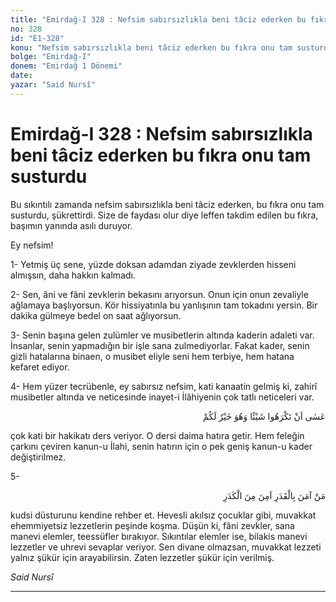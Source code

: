 ```yaml
---
title: "Emirdağ-I 328 : Nefsim sabırsızlıkla beni tâciz ederken bu fıkra onu tam susturdu"
no: 328
id: "E1-328"
konu: "Nefsim sabırsızlıkla beni tâciz ederken bu fıkra onu tam susturdu"
bolge: "Emirdağ-I"
donem: "Emirdağ 1 Dönemi"
date: 
yazar: "Said Nursî"
---
```


# Emirdağ-I 328 : Nefsim sabırsızlıkla beni tâciz ederken bu fıkra onu tam susturdu

Bu sıkıntılı zamanda nefsim sabırsızlıkla beni tâciz ederken, bu fıkra onu tam susturdu, şükrettirdi. Size de faydası olur diye leffen takdim edilen bu fıkra, başımın yanında asılı duruyor.

Ey nefsim!

1- Yetmiş üç sene, yüzde doksan adamdan ziyade zevklerden hisseni almışsın, daha hakkın kalmadı.

2- Sen, âni ve fâni zevklerin bekasını arıyorsun. Onun için onun zevaliyle ağlamaya başlıyorsun. Kör hissiyatınla bu yanlışının tam tokadını yersin. Bir dakika gülmeye bedel on saat ağlıyorsun.

3- Senin başına gelen zulümler ve musibetlerin altında kaderin adaleti var. İnsanlar, senin yapmadığın bir işle sana zulmediyorlar. Fakat kader, senin gizli hatalarına binaen, o musibet eliyle seni hem terbiye, hem hatana kefaret ediyor.

4- Hem yüzer tecrübenle, ey sabırsız nefsim, kati kanaatin gelmiş ki, zahirî musibetler altında ve neticesinde inayet-i İlâhiyenin çok tatlı neticeleri var.

<p class="arabic" dir="rtl" title="Meal: “Olur ki, bir şey sizin için hayırlı iken, siz onu hoş görmezsiniz.” [Bakara Sûresi, 2:216]">عَسٰى‮ ‬اَنْ‮ ‬تَكْرَهُوا‮ ‬شَيْئًا‮ ‬وَهُوَ‮ ‬خَيْرٌ‮ ‬لَكُمْ</p>

çok kati bir hakikatı ders veriyor. O dersi daima hatıra getir. Hem feleğin çarkını çeviren kanun-u İlahi, senin hatırın için o pek geniş kanun-u kader değiştirilmez.

5-

<p class="arabic" dir="rtl" title="Meal: “Kadere iman eden, kederden emin olur.”">مَنْ آمَنَ بِالْقَدَرِ اَمِنَ مِنَ الْكَدَرِ</p>

kudsi düsturunu kendine rehber et. Hevesli akılsız çocuklar gibi, muvakkat ehemmiyetsiz lezzetlerin peşinde koşma. Düşün ki, fâni zevkler, sana manevi elemler, teessüfler bırakıyor. Sıkıntılar elemler ise, bilakis manevi lezzetler ve uhrevi sevaplar veriyor. Sen divane olmazsan, muvakkat lezzeti yalnız şükür için arayabilirsin. Zaten lezzetler şükür için verilmiş.

*Said Nursî*

***
